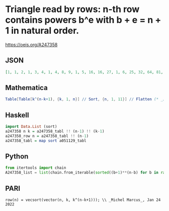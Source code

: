 # Triangle read by rows: n\-th row contains powers b^e with b \+ e \= n \+ 1 in natural order\.
https://oeis.org/A247358
## JSON
```JSON
[1, 1, 2, 1, 3, 4, 1, 4, 8, 9, 1, 5, 16, 16, 27, 1, 6, 25, 32, 64, 81, 1, 7, 36, 64, 125, 243, 256, 1, 8, 49, 128, 216, 625, 729, 1024, 1, 9, 64, 256, 343, 1296, 2187, 3125, 4096, 1, 10, 81, 512, 512, 2401, 6561, 7776, 15625, 16384, 1, 11, 100, 729, 1024, 4096, 16807, 19683, 46656, 65536, 78125]
```
## Mathematica
```Mathematica
Table[Table[k^(n-k+1), {k, 1, n}] // Sort, {n, 1, 11}] // Flatten (* _Jean-François Alcover_, Nov 18 2019 *)
```
## Haskell
```Haskell
import Data.List (sort)
a247358 n k = a247358_tabl !! (n-1) !! (k-1)
a247358_row n = a247358_tabl !! (n-1)
a247358_tabl = map sort a051129_tabl
```
## Python
```Python
from itertools import chain
A247358_list = list(chain.from_iterable(sorted((b+1)**(n-b) for b in range(n)) for n in range(1,8))) # _Chai Wah Wu_, Sep 14 2014
```
## PARI
```PARI
row(n) = vecsort(vector(n, k, k^(n-k+1))); \\ _Michel Marcus_, Jan 24 2022
```
